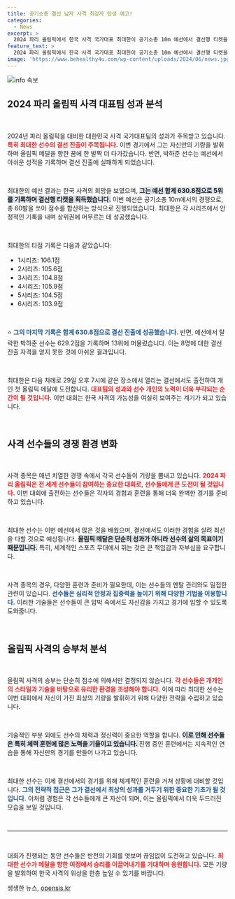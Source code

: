 ```yaml
---
title: 공기소총 결선 남자 사격 최강자 탄생 예고!
categories:
  - News
excerpt: >
  2024 파리 올림픽에서 한국 사격 국가대표 최대한이 공기소총 10m 예선에서 결선행 티켓을 획득하며 메달에 도전한다. 반면, 박하준은 아쉽게도 예선에서 탈락하며 결선행이 좌절됐다.
feature_text: >
  2024 파리 올림픽에서 한국 사격 국가대표 최대한이 공기소총 10m 예선에서 결선행 티켓을 획득하며 메달에 도전한다. 반면, 박하준은 아쉽게도 예선에서 탈락하며 결선행이 좌절됐다.
image: 'https://www.behealthy4u.com/wp-content/uploads/2024/06/news.jpg'
---
```


<p><img src="https://www.behealthy4u.com/wp-content/uploads/2024/06/news.jpg" alt="info 속보" /></p>

<h2 data-ke-size="size26">2024 파리 올림픽 사격 대표팀 성과 분석</h2>

<p data-ke-size="size16">&nbsp;</p>

<p>2024년 파리 올림픽을 대비한 대한민국 사격 국가대표팀의 성과가 주목받고 있습니다. <b><span style="color: #ee2323;">특히 최대한 선수의 결선 진출이 주목됩니다.</span></b> 이번 경기에서 그는 자신만의 기량을 발휘하며 올림픽 메달을 향한 꿈에 한 발짝 더 다가갔습니다. 반면, 박하준 선수는 예선에서 아쉬운 성적을 기록하며 결선 진출에 실패하게 되었습니다. </p>

<p data-ke-size="size16">&nbsp;</p>

<p>최대한의 예선 결과는 한국 사격의 희망을 보였으며, <b><span style="background-color: #21538527;">그는 예선 합계 630.8점으로 5위를 기록하며 결선행 티켓을 획득했습니다.</span></b> 이번 예선은 공기소총 10m에서의 경쟁으로, 총 60발을 쏘아 점수를 합산하는 방식으로 진행되었습니다. 최대한은 각 시리즈에서 안정적인 기록을 내며 상위권에 머무르는 데 성공했습니다. </p>

<p data-ke-size="size16">&nbsp;</p>

<p>최대한의 타점 기록은 다음과 같았습니다:</p>

<ul>
<li>1시리즈: 106.1점</li>
<li>2시리즈: 105.6점</li>
<li>3시리즈: 104.8점</li>
<li>4시리즈: 105.9점</li>
<li>5시리즈: 104.5점</li>
<li>6시리즈: 103.9점</li>
</ul>

<p data-ke-size="size16">&nbsp;</p>

<p>⭐️ <b><span style="color: #1a5490;">그의 마지막 기록은 합계 630.8점으로 결선 진출에 성공했습니다.</span></b> 반면, 예선에서 탈락한 박하준 선수는 629.2점을 기록하며 13위에 머물렀습니다. 이는 8명에 대한 결선 진출 자격을 얻지 못한 것에 아쉬운 결과입니다. </p>

<p data-ke-size="size16">&nbsp;</p>

<p>최대한은 다음 차례로 29일 오후 7시에 같은 장소에서 열리는 결선에서도 출전하여 개인 첫 올림픽 메달에 도전합니다. <b><span style="color: #ee2323;">대표팀의 성과와 선수 개인의 노력이 더욱 부각되는 순간이 될 것입니다.</span></b> 이번 대회는 한국 사격의 가능성을 여실히 보여주는 계기가 되고 있습니다.</p>

<p data-ke-size="size16">&nbsp;</p>

<h2 data-ke-size="size26">사격 선수들의 경쟁 환경 변화</h2>

<p data-ke-size="size16">&nbsp;</p>

<p>사격 종목은 매년 치열한 경쟁 속에서 각국 선수들이 기량을 뽐내고 있습니다. <b><span style="color: #ee2323;">2024 파리 올림픽은 전 세계 선수들이 참여하는 중요한 대회로, 선수들에게 큰 도전이 될 것입니다.</span></b> 이번 대회에 출전하는 선수들은 각자의 경험과 훈련을 통해 더욱 완벽한 경기를 준비하고 있습니다. </p>

<p data-ke-size="size16">&nbsp;</p>

<p>최대한 선수는 이번 예선에서 많은 것을 배웠으며, 결선에서도 이러한 경험을 살려 최선을 다할 것으로 예상됩니다. <b><span style="background-color: #21538527;">올림픽 메달은 단순히 성과가 아니라 선수의 삶의 목표이기 때문입니다.</span></b> 특히, 세계적인 스포츠 무대에서 뛰는 것은 큰 책임감과 자부심을 요구합니다.</p>

<p data-ke-size="size16">&nbsp;</p>

<p>사격 종목의 경우, 다양한 훈련과 준비가 필요한데, 이는 선수들의 멘탈 관리와도 밀접한 관련이 있습니다. <b><span style="color: #1a5490;">선수들은 심리적 안정과 집중력을 높이기 위해 다양한 기법을 이용합니다.</span></b> 이러한 기술들은 선수들이 큰 압박 속에서도 자신감을 가지고 경기에 임할 수 있도록 도와줍니다.</p>

<p data-ke-size="size16">&nbsp;</p>

<h2 data-ke-size="size26">올림픽 사격의 승부처 분석</h2>

<p data-ke-size="size16">&nbsp;</p>

<p>올림픽 사격의 승부는 단순히 점수에 의해서만 결정되지 않습니다. <b><span style="color: #ee2323;">각 선수들은 개개인의 스타일과 기술을 바탕으로 유리한 환경을 조성해야 합니다.</span></b> 이에 따라 최대한 선수는 이번 대회에서 자신이 가진 최상의 기량을 발휘하기 위해 다양한 전략을 수립하고 있습니다. </p>

<p data-ke-size="size16">&nbsp;</p>

<p>기술적인 부분 외에도 선수의 체력과 정신력이 중요한 역할을 합니다. <b><span style="background-color: #21538527;">이로 인해 선수들은 특히 체력 훈련에 많은 노력을 기울이고 있습니다. </span></b> 진행 중인 훈련에서는 지속적인 연습을 통해 자신만의 경기를 만들어 나가고 있습니다. </p>

<p data-ke-size="size16">&nbsp;</p>

<p>최대한 선수는 이제 결선에서의 경기를 위해 체계적인 훈련을 거쳐 상황에 대비할 것입니다. <b><span style="color: #1a5490;">그의 전략적 접근은 그가 결선에서 최상의 성과를 거두기 위한 중요한 기초가 될 것입니다.</span></b> 이처럼 경험은 각 선수들에게 큰 자산이 되며, 이는 올림픽에서 더욱 두드러진 모습을 보일 것입니다.</p>

<p data-ke-size="size16">&nbsp;</p>

<hr>

<p data-ke-size="size16">&nbsp;</p>

<p>대회가 진행되는 동안 선수들은 반전의 기회를 엿보며 끊임없이 도전하고 있습니다. <b><span style="color: #ee2323;">최대한 선수가 메달을 향한 여정에서 승리를 이끌어내기를 기대하며 응원합니다.</span></b> 모든 기량을 발휘하여 한국 사격의 위상을 한층 높일 수 있기를 바랍니다.</p>
생생한 뉴스, <a href="https://opensis.kr" rel="dofollow">opensis.kr</a>


